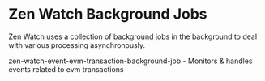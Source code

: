 # Zen Watch Background Jobs

Zen Watch uses a collection of background jobs in the background to deal with various processing asynchronously.

zen-watch-event-evm-transaction-background-job - Monitors & handles events related to evm transactions